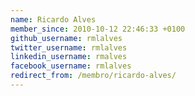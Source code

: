 ```yaml
---
name: Ricardo Alves
member_since: 2010-10-12 22:46:33 +0100
github_username: rmlalves
twitter_username: rmlalves
linkedin_username: rmalves
facebook_username: rmlalves
redirect_from: /membro/ricardo-alves/
---
```

